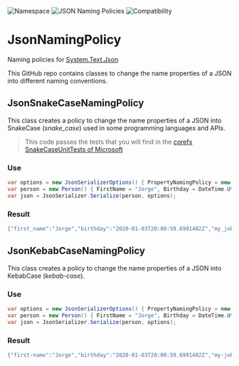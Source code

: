 ![Namespace](https://img.shields.io/static/v1?label=Namespace&message=System.Text.Json&color=green)
![JSON Naming Policies](https://img.shields.io/static/v1?label=JSON%20Naming%20Policies&message=kebab-case%20and%20snake_case&color=9cf)
![Compatibility](https://img.shields.io/static/v1?label=Compatibility&message=.NET%20Core%203.1%20and%20.NET%205&color=success)


# JsonNamingPolicy
Naming policies for [System.Text.Json](https://docs.microsoft.com/en-us/dotnet/api/system.text.json?view=netcore-3.1)

This GitHub repo contains classes to change the name properties of a JSON into different naming conventions.

## JsonSnakeCaseNamingPolicy
This class creates a policy to change the name properties of a JSON into SnakeCase (*snake_case*) used in some programming languages and APIs.

> This code passes the tests that you will find in the [corefx SnakeCaseUnitTests of Microsoft](https://github.com/hez2010/corefx/blob/c54ddc76da61c50576eff92e3add9caf7107f8af/src/System.Text.Json/tests/Serialization/SnakeCaseUnitTests.cs)

### Use

```csharp
var options = new JsonSerializerOptions() { PropertyNamingPolicy = new JsonSnakeCaseNamingPolicy() };
var person = new Person() { FirstName = "Jorge", Birthday = DateTime.UtcNow, MyJobCity = "Madrid" };
var json = JsonSerializer.Serialize(person, options);
```

### Result

```csharp
{"first_name":"Jorge","birthday":"2020-01-03T20:00:59.6991482Z","my_job_city":"Madrid"}
```

## JsonKebabCaseNamingPolicy
This class creates a policy to change the name properties of a JSON into KebabCase (*kebab-case*).

### Use

```csharp
var options = new JsonSerializerOptions() { PropertyNamingPolicy = new JsonKebabCaseNamingPolicy() };
var person = new Person() { FirstName = "Jorge", Birthday = DateTime.UtcNow, MyJobCity = "Madrid" };
var json = JsonSerializer.Serialize(person, options);
```

### Result

```csharp
{"first-name":"Jorge","birthday":"2020-01-03T20:00:59.6991482Z","my-job-city":"Madrid"}
```
